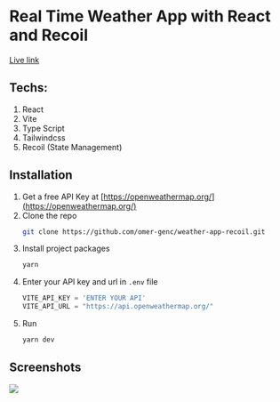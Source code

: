 # Real Time Weather App with React and Recoil
[Live link]()
## Techs:
1. React
2. Vite
3. Type Script
4. Tailwindcss
5. Recoil (State Management)

## Installation

1. Get a free API Key at [https://openweathermap.org/](https://openweathermap.org/)
2. Clone the repo
   ```sh
   git clone https://github.com/omer-genc/weather-app-recoil.git
   ```
3. Install project packages
   ```sh
   yarn
   ```
4. Enter your API key and url in `.env` file
   ```js
   VITE_API_KEY = 'ENTER YOUR API'
   VITE_API_URL = "https://api.openweathermap.org/"
   ```
5. Run 
   ```sh
   yarn dev
    ```
## Screenshots

![](assets/Animation.gif)